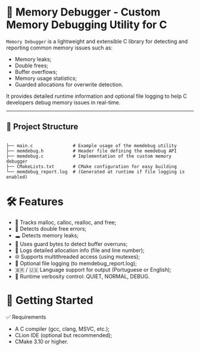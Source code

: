 # 🧠 Memory Debugger - Custom Memory Debugging Utility for C

`Memory Debugger` is a lightweight and extensible C library for detecting and reporting common memory issues such as:

- Memory leaks;
- Double frees;
- Buffer overflows;
- Memory usage statistics;
- Guarded allocations for overwrite detection.

It provides detailed runtime information and optional file logging to help C developers debug memory issues in real-time.

---

## 📁 Project Structure

```plaintext

├── main.c               # Example usage of the memdebug utility
├── memdebug.h           # Header file defining the memdebug API
├── memdebug.c           # Implementation of the custom memory debugger
├── CMakeLists.txt       # CMake configuration for easy building
└── memdebug_report.log  # (Generated at runtime if file logging is enabled)

```
# 🛠️ Features

- 🧠 Tracks malloc, calloc, realloc, and free;
- 🛑 Detects double free errors;
- 🕳️ Detects memory leaks;
- 🧱 Uses guard bytes to detect buffer overruns;
- 🧾 Logs detailed allocation info (file and line number);
- 🌐 Supports multithreaded access (using mutexes);
- 📄 Optional file logging (to memdebug_report.log);
- 🇧🇷 / 🇺🇸 Language support for output (Portuguese or English);
- 🧪 Runtime verbosity control: QUIET, NORMAL, DEBUG.


# 🚀 Getting Started

✅ Requirements

- A C compiler (gcc, clang, MSVC, etc.);
- CLion IDE (optional but recommended);
- CMake 3.10 or higher.
